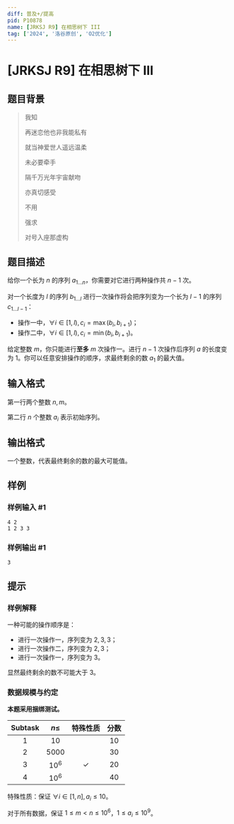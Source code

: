 ```yaml
---
diff: 普及+/提高
pid: P10878
name: [JRKSJ R9] 在相思树下 III
tag: ['2024', '洛谷原创', 'O2优化']
---
```

# [JRKSJ R9] 在相思树下 III
## 题目背景

>我知 
>
>再迷恋他也非我能私有
>
>就当神爱世人遥远温柔 
>
>未必要牵手
>
>隔千万光年宇宙献吻 
>
>亦真切感受
>
>不用 
>
>强求 
>
>对号入座那虚构
## 题目描述

给你一个长为 $n$ 的序列 $a_{1\dots n}$，你需要对它进行两种操作共 $n-1$ 次。

对一个长度为 $l$ 的序列 $b_{1\dots l}$ 进行一次操作将会把序列变为一个长为 $l-1$ 的序列 $c_{1\dots l-1}$：

- 操作一中，$\forall i\in[1,l),c_i=\max(b_i,b_{i+1})$；
- 操作二中，$\forall i\in[1,l),c_i=\min(b_i,b_{i+1})$。

给定整数 $m$，你只能进行**至多** $m$ 次操作一。进行 $n-1$ 次操作后序列 $a$ 的长度变为 $1$。你可以任意安排操作的顺序，求最终剩余的数 $a_1$ 的最大值。
## 输入格式

第一行两个整数 $n,m$。

第二行 $n$ 个整数 $a_i$ 表示初始序列。
## 输出格式

一个整数，代表最终剩余的数的最大可能值。
## 样例

### 样例输入 #1
```
4 2
1 2 3 3
```
### 样例输出 #1
```
3
```
## 提示

### 样例解释

一种可能的操作顺序是：
- 进行一次操作一，序列变为 $2,3,3$；
- 进行一次操作二，序列变为 $2,3$；
- 进行一次操作一，序列变为 $3$。

显然最终剩余的数不可能大于 $3$。

### 数据规模与约定

**本题采用捆绑测试。**

| $\mathrm{Subtask}$ | $n\le$ | 特殊性质 | 分数 |
| :----------: | :----------: | :----------: | :----------: |
| $1$ | $10$ |  | $10$ |  
| $2$ | $5000$ |  | $30$ |  
| $3$ | $10^6$ | $\checkmark$ | $20$ |  
| $4$ | $10^6$ |  | $40$ |  

特殊性质：保证 $\forall i\in[1,n],a_i\le10$。

对于所有数据，保证 $1\leq m < n \leq 10^6$，$1 \leq a_i \leq 10^{9}$。
